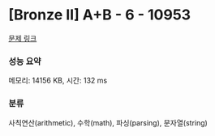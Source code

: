 # [Bronze II] A+B - 6 - 10953 

[문제 링크](https://www.acmicpc.net/problem/10953) 

### 성능 요약

메모리: 14156 KB, 시간: 132 ms

### 분류

사칙연산(arithmetic), 수학(math), 파싱(parsing), 문자열(string)

